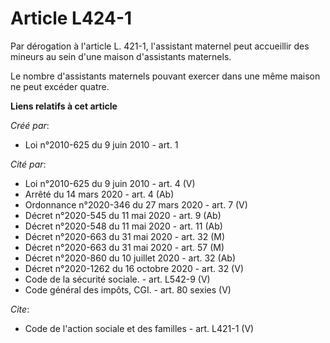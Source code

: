 # Article L424-1

Par dérogation à l'article L. 421-1, l'assistant maternel peut accueillir des mineurs au sein d'une maison d'assistants
maternels. 

Le nombre d'assistants maternels pouvant exercer dans une même maison ne peut excéder quatre.

**Liens relatifs à cet article**

_Créé par_:

  - Loi n°2010-625 du 9 juin 2010 - art. 1

_Cité par_:

  - Loi n°2010-625 du 9 juin 2010 - art. 4 (V)
  - Arrêté du 14 mars 2020 - art. 4 (Ab)
  - Ordonnance n°2020-346 du 27 mars 2020 - art. 7 (V)
  - Décret n°2020-545 du 11 mai 2020 - art. 9 (Ab)
  - Décret n°2020-548 du 11 mai 2020 - art. 11 (Ab)
  - Décret n°2020-663 du 31 mai 2020 - art. 32 (M)
  - Décret n°2020-663 du 31 mai 2020 - art. 57 (M)
  - Décret n°2020-860 du 10 juillet 2020 - art. 32 (Ab)
  - Décret n°2020-1262 du 16 octobre 2020 - art. 32 (V)
  - Code de la sécurité sociale. - art. L542-9 (V)
  - Code général des impôts, CGI. - art. 80 sexies (V)

_Cite_:

  - Code de l'action sociale et des familles - art. L421-1 (V)
